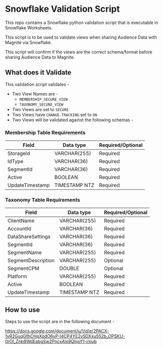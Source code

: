 # Snowflake Validation Script

This repo contains a Snowflake python validation script that is executable in Snowflake Worksheets.

This script is to be used to validate views when sharing Audience Data with Magnite via Snowflake.

This script will confirm if the views are the correct schema/format before sharing Audience Data to Magnite.
 

## What does it Validate
This validation script validates -
  - Two View Names are - 
    - `MEMBERSHIP_SECURE_VIEW`
    - `TAXONOMY_SECURE_VIEW`
  - Two Views are set to `SECURE`
  - Two Views have `CHANGE-TRACKING` set to `ON`
  - Two Views will be validated against the following schemas - 
    
### Membership Table Requirements

| Field | Data type     | Required/Optional |
| ------ |---------------| ------ |
| StorageId | VARCHAR(255)  | Required |
| IdType | VARCHAR(36)   | Required |
| SegmentId | VARCHAR(36)   | Required |
| Active | BOOLEAN       | Required |
| UpdateTimestamp  | TIMESTAMP NTZ | Required |

### Taxonomy Table Requirements

| Field | Data type     | Required/Optional |
| ------ |---------------| ------ |
| ClientName | VARCHAR(255)  | Required |
| AccountId | VARCHAR(36)   | Required |
| DataShareSettings | VARCHAR(36)   | Required |
| SegmentId | VARCHAR(36)   | Required |
| SegmentName | VARCHAR(255)  | Required |
| SegmentDescription | VARCHAR(255)  | Optional |
| SegmentCPM | DOUBLE        | Optional |
| Platform | VARCHAR(255)  | Required |
| Active | BOOLEAN       | Required | True |
| UpdateTimestamp | TIMESTAMP NTZ | Required |


## How to use

Steps to use the script are in the following document -

https://docs.google.com/document/u/1/d/e/2PACX-1vR2GuqGfhCHpXodO6vP-I4CP4YE2y5DXxu552b_OPSKU-0rOI_Znb8WdEabgSw2PncxAIs9QhjoY1-j/pub



